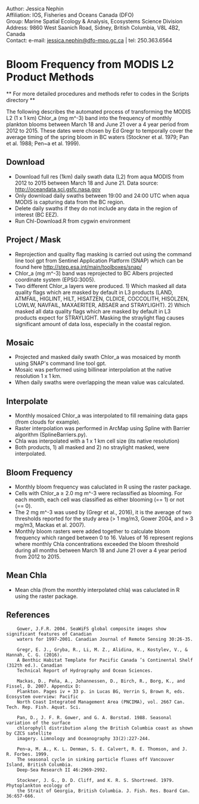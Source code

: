  Author:       Jessica Nephin  
 Affiliation:   IOS, Fisheries and Oceans Canada (DFO)  
 Group:        Marine Spatial Ecology & Analysis, Ecosystems Science Division  
 Address:      9860 West Saanich Road, Sidney, British Columbia, V8L 4B2, Canada  
 Contact:      e-mail: jessica.nephin@dfo-mpo.gc.ca | tel: 250.363.6564  

 
Bloom Frequency from MODIS L2 Product Methods
=============================================

** For more detailed procedures and methods refer to codes in the Scripts directory **

The following describes the automated process of transforming the MODIS L2 (1 x 1 km) Chlor_a 
(mg m^-3) band into the frequency of monthly plankton blooms between March 18 and June 21
over a 4 year period from 2012 to 2015. These dates were chosen by Ed Gregr to temporally 
cover the average timing of the spring bloom in BC waters (Stockner et al. 1979; Pan et al. 1988; 
Pen~a et al. 1999).


Download
--------
* Download full res (1km) daily swath data (L2) from aqua MODIS from 2012 to 2015 between 
March 18 and June 21. Data source: http://oceandata.sci.gsfc.nasa.gov
* Only download daily swaths between 19:00 and 24:00 UTC when aqua MODIS is capturing data 
from the BC region.
* Delete daily swaths if they do not include any data in the region of interest (BC EEZ).
* Run Chl-Download.R from cygwin environment


Project / Mask
--------------
* Reprojection and quality flag masking is carried out using the command line tool gpt from 
 Sentinel Application Platform (SNAP) which can be found here http://step.esa.int/main/toolboxes/snap/
* Chlor_a (mg m^-3) band was reprojected to BC Albers projected coordinate system (EPSG:3005).
* Two different Chlor_a layers were produced. 1) Which masked all data quality flags which are masked 
by default in L3 products (LAND, ATMFAIL, HIGLINT, HILT, HISATZEN, CLDICE, COCCOLITH, HISOLZEN, LOWLW, 
NAVFAIL, MAXAERITER, ABSAER and STRAYLIGHT). 2) Which masked all data quality flags which are masked
by default in L3 products expect for STRAYLIGHT. Masking the straylight flag causes significant amount
of data loss, especially in the coastal region.
 

Mosaic
------
* Projected and masked daily swath Chlor_a was mosaiced by month using SNAP's command line tool gpt.
* Mosaic was performed using billinear interpolation at the native resolution 1 x 1 km.
* When daily swaths were overlapping the mean value was calculated.


Interpolate
-----------
* Monthly mosaiced Chlor_a was interpolated to fill remaining data gaps (from clouds for example). 
* Raster interpolation was performed in ArcMap using Spline with Barrier algorithm (SplineBarriers.py).
* Chla was interpolated with a 1 x 1 km cell size (its native resolution)
* Both products, 1) all masked and 2) no straylight masked, were interpolated.


Bloom Frequency
----------------
* Monthly bloom frequency was caluclated in R using the raster package.
* Cells with Chlor_a ≥ 2.0 mg m^-3 were reclassified as blooming. For each month, each cell was 
classified as either blooming (== 1) or not (== 0).
* The 2 mg m^-3 was used by (Gregr et al., 2016), it is the average of two thresholds reported for 
the study area (> 1 mg/m3, Gower 2004, and > 3 mg/m3, Mackas et al. 2007). 
* Monthly bloom rasters were added together to calculate bloom frequency which ranged between 0 to 16. 
Values of 16 represent regions where monthly Chla concentrations exceeded the bloom threshold during 
all months between March 18 and June 21 over a 4 year period from 2012 to 2015. 

Mean Chla
---------
* Mean chla (from the monthly interpolated chla) was caluclated in R using the raster package.




References
----------

		Gower, J.F.R. 2004. SeaWiFS global composite images show significant features of Canadian 
		waters for 1997-2001. Canadian Journal of Remote Sensing 30:26-35.
		
		Gregr, E. J., Gryba, R., Li, M. Z., Alidina, H., Kostylev, V., & Hannah, C. G. (2016). 
		A Benthic Habitat Template for Pacific Canada ’s Continental Shelf (312th ed.). Canadian 
		Technical Report of Hydrography and Ocean Sciences.
		
		Mackas, D., Peña, A., Johannessen, D., Birch, R., Borg, K., and Fissel, D. 2007. Appendix D: 
		Plankton. Pages iv + 33 p. in Lucas BG, Verrin S, Brown R, eds. Ecosystem overview: Pacific 
		North Coast Integrated Management Area (PNCIMA), vol. 2667 Can. Tech. Rep. Fish. Aquat. Sci.

		Pan, D., J. F. R. Gower, and G. A. Borstad. 1988. Seasonal variation of the surface 
		chlorophyll distribution along the British Columbia coast as shown by CZCS satellite 
		imagery. Limnology and Oceanography 33(2):227-244.
		
		Pen~a, M. A., K. L. Denman, S. E. Calvert, R. E. Thomson, and J. R. Forbes. 1999. 
		The seasonal cycle in sinking particle fluxes off Vancouver Island, British Columbia. 
		Deep-Sea Research II 46:2969-2992.
		
        Stockner, J. G., D. D. Cliff, and K. R. S. Shortreed. 1979. Phytoplankton ecology of 
		the Strait of Georgia, British Columbia. J. Fish. Res. Board Can. 36:657-666.
		
		